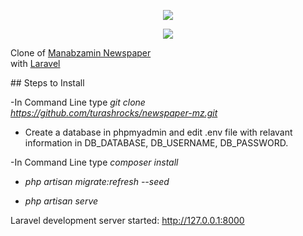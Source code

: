 <p align="center"><img src="https://www.mzamin.com/asset/images/logos.png"></p>
<p align="center"><img src="https://laravel.com/assets/img/components/logo-laravel.svg"></p>

<p>
Clone of  <a href="https://www.mzamin.com/">Manabzamin Newspaper</a><br/>
with <a href="https://laravel.com/">Laravel</a>
</p>
## Steps to Install

-In Command Line type
*git clone https://github.com/turashrocks/newspaper-mz.git*

- Create a database in phpmyadmin and edit .env file with relavant information in DB_DATABASE, DB_USERNAME, DB_PASSWORD.

-In Command Line type
*composer install*

- *php artisan migrate:refresh --seed*

- *php artisan serve*

Laravel development server started: <http://127.0.0.1:8000>
